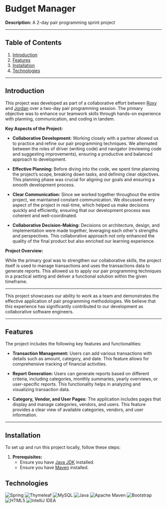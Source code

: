 # Budget Manager

**Description:** A 2-day pair programming sprint project

---

## Table of Contents

1. [Introduction](#introduction)
2. [Features](#features)
3. [Installation](#installation)
4. [Technologies](#technologies)

---

## Introduction

This project was developed as part of a collaborative effort between [Roxy](https://github.com/roxyabedi) and [Jordan](https://github.com/jordannapoleon) over a two-day pair programming session. The primary objective was to enhance our teamwork skills through hands-on experience with planning, communication, and coding in tandem. 

**Key Aspects of the Project:**

- **Collaborative Development:** Working closely with a partner allowed us to practice and refine our pair programming techniques. We alternated between the roles of driver (writing code) and navigator (reviewing code and suggesting improvements), ensuring a productive and balanced approach to development.
  
- **Effective Planning:** Before diving into the code, we spent time planning the project’s scope, breaking down tasks, and defining clear objectives. This planning phase was crucial for aligning our goals and ensuring a smooth development process.

- **Clear Communication:** Since we worked together throughout the entire project, we maintained constant communication. We discussed every aspect of the project in real-time, which helped us make decisions quickly and efficiently, ensuring that our development process was coherent and well-coordinated.

- **Collaborative Decision-Making:** Decisions on architecture, design, and implementation were made together, leveraging each other's strengths and perspectives. This collaborative approach not only enhanced the quality of the final product but also enriched our learning experience.

**Project Overview:**

While the primary goal was to strengthen our collaborative skills, the project itself is used to manage transactions and uses the transactions data to generate reports. This allowed us to apply our pair programming techniques in a practical setting and deliver a functional solution within the given timeframe.

---

This project showcases our ability to work as a team and demonstrates the effective application of pair programming methodologies. We believe that this experience has significantly contributed to our development as collaborative software engineers.

---

## Features

The project includes the following key features and functionalities:

- **Transaction Management:** Users can add various transactions with details such as amount, category, and date. This feature allows for comprehensive tracking of financial activities.

- **Report Generation:** Users can generate reports based on different criteria, including categories, monthly summaries, yearly overviews, or user-specific reports. This functionality helps in analyzing and visualizing transaction data.

- **Category, Vendor, and User Pages:** The application includes pages that display and manage categories, vendors, and users. This feature provides a clear view of available categories, vendors, and user information.

---

## Installation

To set up and run this project locally, follow these steps:

1. **Prerequisites:**
   - Ensure you have [Java JDK](https://www.oracle.com/java/technologies/javase-jdk11-downloads.html) installed.
   - Ensure you have [Maven](https://maven.apache.org/install.html) installed.


## Technologies
![Spring](https://img.shields.io/badge/spring-%236DB33F.svg?style=for-the-badge&logo=spring&logoColor=white)
![Thymeleaf](https://img.shields.io/badge/Thymeleaf-%23005C0F.svg?style=for-the-badge&logo=Thymeleaf&logoColor=white)
![MySQL](https://img.shields.io/badge/mysql-4479A1.svg?style=for-the-badge&logo=mysql&logoColor=white)
![Java](https://img.shields.io/badge/java-%23ED8B00.svg?style=for-the-badge&logo=openjdk&logoColor=white)
![Apache Maven](https://img.shields.io/badge/Apache%20Maven-C71A36?style=for-the-badge&logo=Apache%20Maven&logoColor=white)
![Bootstrap](https://img.shields.io/badge/bootstrap-%238511FA.svg?style=for-the-badge&logo=bootstrap&logoColor=white)
![HTML5](https://img.shields.io/badge/html5-%23E34F26.svg?style=for-the-badge&logo=html5&logoColor=white)
![IntelliJ IDEA](https://img.shields.io/badge/IntelliJIDEA-000000.svg?style=for-the-badge&logo=intellij-idea&logoColor=white)

